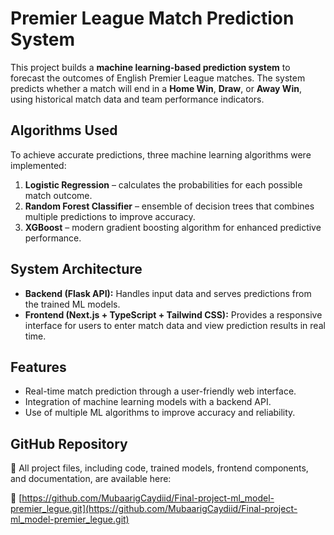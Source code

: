 # Premier League Match Prediction System

This project builds a **machine learning-based prediction system** to forecast the outcomes of English Premier League matches. The system predicts whether a match will end in a **Home Win**, **Draw**, or **Away Win**, using historical match data and team performance indicators.

## Algorithms Used

To achieve accurate predictions, three machine learning algorithms were implemented:

1. **Logistic Regression** – calculates the probabilities for each possible match outcome.
2. **Random Forest Classifier** – ensemble of decision trees that combines multiple predictions to improve accuracy.
3. **XGBoost** – modern gradient boosting algorithm for enhanced predictive performance.

## System Architecture

- **Backend (Flask API):** Handles input data and serves predictions from the trained ML models.
- **Frontend (Next.js + TypeScript + Tailwind CSS):** Provides a responsive interface for users to enter match data and view prediction results in real time.

## Features

- Real-time match prediction through a user-friendly web interface.
- Integration of machine learning models with a backend API.
- Use of multiple ML algorithms to improve accuracy and reliability.

## GitHub Repository

📁 All project files, including code, trained models, frontend components, and documentation, are available here:

🔗 [https://github.com/MubaarigCaydiid/Final-project-ml_model-premier_legue.git](https://github.com/MubaarigCaydiid/Final-project-ml_model-premier_legue.git)
